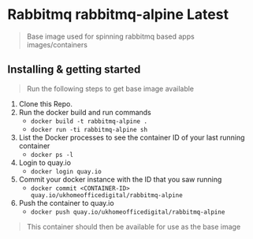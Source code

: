 # Rabbitmq rabbitmq-alpine Latest
> Base image used for spinning rabbitmq based apps images/containers

## Installing & getting started
> Run the following steps to get base image available

1) Clone this Repo.
2) Run the docker build and run commands
   * `docker build -t rabbitmq-alpine .`
   * `docker run -ti rabbitmq-alpine sh`
3) List the Docker processes to see the container ID of your last running container
   * `docker ps -l`
4) Login to quay.io
   * `docker login quay.io`
5) Commit your docker instance with the ID that you saw running
   * `docker commit <CONTAINER-ID> quay.io/ukhomeofficedigital/rabbitmq-alpine`
6) Push the container to quay.io
   * `docker push quay.io/ukhomeofficedigital/rabbitmq-alpine`

> This container should then be available for use as the base image
